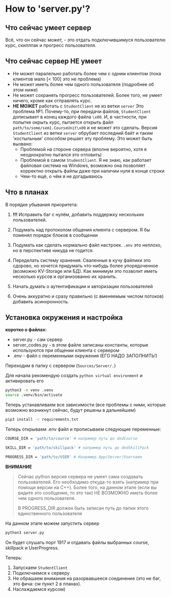 # How to 'server.py'?

## Что сейчас умеет сервер

Всё, что он сейчас может, - это отдать подключившимуся пользователю курс, скиллпак и прогресс пользователя.

## Что сейчас сервер НЕ умеет

* Не может паралельно работать более чем с одним клиентом (пока клиентов мало [< 100] это не проблема)
* Не может иметь более чем одного пользователя (подробнее об этом ниже)
* Не может сохранять прогресс пользователей. Более того, не умеет ничего, кроме как отправлять курс.
* **НЕ МОЖЕТ** работать с `StudentClient` не из ветки `server`
  Это проблема №1. Почему-то, при передачи файлов, `StudentClient` дописывает в конец каждого файла `\x00`. И, в частности, при попытке окрыть курс, пытается открыть файл `path/to/some/sem1.CourseUnit\x00` и не может это сделать. Версия `StudentClient` из ветки `server` обрубает последний байт и таким 'костыльным' способом решает эту проблему.
  Это может быть вызвано:
  * Проблемой на стороне сервера (вполне вероятно, хотя я неоднократно пытался это отловить)
  * Проблемой в самом `StudentClient`. Я не знаю, как работает файловая система на Windows, возможно она позволяет корректно открыть файлы даже при наличии нуля в конце строки
  * Чем-то ещё, о чём я не догадываюсь

## Что в планах

В порядке убывания приоритета:

1. **!!!** Исправить баг с нулём, добавить поддержку нескольких пользователей.

2. Подумать над протоколом общения клиента с сервером. Я бы поменял порядок блоков в сообщении
3. Подумать как сделать нормально файл настроек. `.env` это неплохо, но в перспективе никуда не годится.
4.  Переделать систему хранения. Сваленные в кучу файлики это сдорово, но хочется придумать что-нибудь более упорядоченное (возможно KV-Storage или БД). Как минимум это позволит иметь несколько курсов и организованно их хранить.
5. Начать думать о аутентификации и авторизации пользователей
6.  Очень аккуратно и сразу правильно (с вменяемым числом потоков) добавить асинхронность.

## Установка окружения и настройка

**коротко о файлах:**

* server.py - сам сервер
* server_codes.py - в этом файле записаны константы, которые используются при общении клиента с сервером
* .env - файл с переменными окружения (ЕГО НАДО ЗАПОЛНИТЬ!)

Переходим в папку с сервером (`Sources/Server/.`)

Для начала рекомендую создать `python virtual environment` и активировать его

```bash
python3 -m venv .venv
source .venv/bin/activate
```

Теперь устанавливаем все зависимости (все проблемы с ними, которые возможно возникнут сейчас, будут решены в дальнейшем)

```bash
pip3 install -r requirements.txt
```

Теперь открываем .env файл и прописываем следующие переменные:

```bash
COURSE_DIR = 'path/to/cource' # например путь до dedCourse

SKILL_DIR = 'path/to/skillpack' # например путь до dedSkillPack

PROGRESS_DIR = 'path/to/USER' # Например App/Server/Username
```

**ВНИМАНИЕ**

> Сейчас python версия сервера не умеет сама создавать пользователей. Его необходимо откуда-то взять (например при помощи версии на C++). Более того,  на данном этапе (если вы видите это сообщение, то это так)  НЕ ВОЗМОЖНО иметь более чем одного пользователя.
>
> В PROGRESS_DIR должен быть записан путь до папки этого единственного пользователя

На данном этапе можем запустить сервер

```bash
python3 server.py
```

Он будет слушать порт 1917 и отдавать файлы выбранных course, skillpack и UserProgress.

Теперь:

1. Запускаем `StudentClient`
2. Подключаемся к серверу
3. Не обрашаем внимания на разорвавшееся соединение (это не баг, это фича: см пункт 2 в планах).
4. Наслаждаемся курсом)

